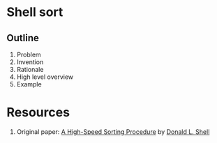 # Shell sort

## Outline
1. Problem
1. Invention
1. Rationale
1. High level overview
1. Example

# Resources
1. Original paper:   [A High-Speed Sorting Procedure](http://penguin.ewu.edu/cscd300/Topic/AdvSorting/p30-shell.pdf) by [Donald L. Shell](https://en.wikipedia.org/wiki/Donald_Shell)
